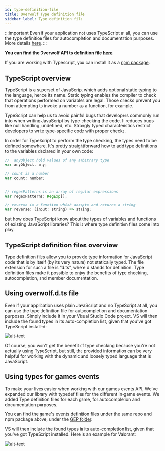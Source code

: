 ```yaml
---
id: type-definition-file
title: Overwolf Type definition file
sidebar_label: Type definition file
---
```


:::important
Even if your application not uses TypeScript at all, you can use the type definition files for autocompletion and documentation purposes. More details [here](#using-overwolfdts-file).
:::

**You can find the Overwolf API ts definition file [here](http://bit.ly/overwolf-ts-file)**

If you are working with Typescript, you can install it as a [npm package](http://bit.ly/overwolf-types-npm).

## TypeScript overview

TypeScript is a superset of JavaScript which adds optional static typing to the language, hence its name. Static typing enables the compiler to check that operations performed on variables are legal. Those checks prevent you from attempting to invoke a number as a function, for example.

TypeScript can help us to avoid painful bugs that developers commonly run into when writing JavaScript by type-checking the code. It reduces bugs like null handling, undefined, etc. Strongly typed characteristics restrict developers to write type-specific code with proper checks.

In order for TypeScript to perform the type checking, the types need to be defined somewhere. It's pretty straightforward how to add type definitions to the variables declared in your own code:

```js
//  anyObject hold values of any arbitrary type
var anyObject: any;

// count is a number
var count: number;


// regexPatterns is an array of regular expressions
var regexPatterns: RegExp[];

// reverse is a function which accepts and returns a string
var reverse: (input: string) => string;
```

but how does TypeScript know about the types of variables and functions of existing JavaScript libraries? This is where type definition files come into play.

## TypeScript definition files overview

Type definition files allow you to provide type information for JavaScript code that is by itself (by its very nature) not statically typed. The file extension for such a file is “d.ts”, where d stands for definition. Type definition files make it possible to enjoy the benefits of type checking, autocompletion, and member documentation.


## Using overwolf.d.ts file

Even if your application uses plain JavaScript and no TypeScript at all, you can use the type definition file for autocompletion and documentation purposes. Simply include it in your Visual Studio Code project.  VS will then include the found types in its auto-completion list, given that you've got TypeScript installed:

![alt-text](assets/def-file-demo.gif)

Of course, you won't get the benefit of type checking because you're not actually using TypeScript, but still, the provided information can be very helpful for working with the dynamic and loosely typed language that is JavaScript.

## Using types for games events

To make your lives easier when working with our games events API, We've expanded our library with typedef files for the different in-game events.
We added Type definition files for each game, for autocompletion and documentation purposes.

You can find the game's events definition files under the same repo and npm package above, under the [GEP folder](https://github.com/overwolf/types/tree/master/gep).

VS will then include the found types in its auto-completion list, given that you've got TypeScript installed. Here is an example for Valorant:

![alt-text](assets/valorant.d.ts2.gif)

